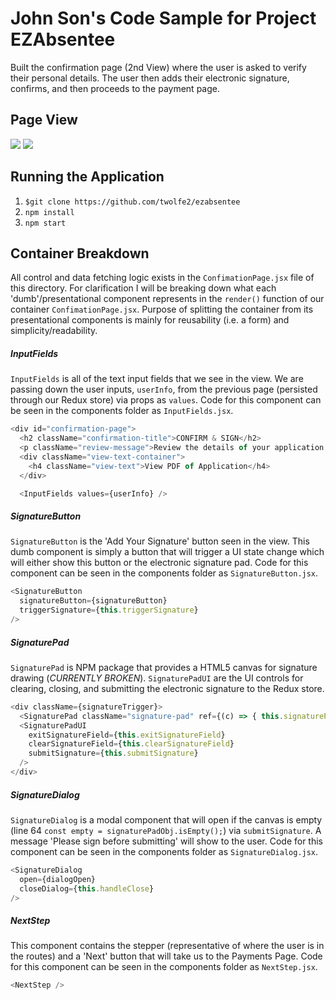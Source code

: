 # John Son's Code Sample for Project EZAbsentee
Built the confirmation page (2nd View) where the user is asked to verify their personal details.
The user then adds their electronic signature, confirms, and then proceeds to the payment page.

## Page View
<img src="http://i.imgur.com/StYDaYa.png" />
<img src="http://i.imgur.com/KhXDrvy.png" />

## Running the Application
1. `$git clone https://github.com/twolfe2/ezabsentee`
2. `npm install`
3. `npm start`

## Container Breakdown
All control and data fetching logic exists in the `ConfimationPage.jsx` file of this directory. For clarification I will be breaking down what each 'dumb'/presentational component represents in the `render()` function of our container `ConfimationPage.jsx`. Purpose of splitting the container from its presentational
components is mainly for reusability (i.e. a form) and simplicity/readability.

##### InputFields
`InputFields` is all of the text input fields that we see in the view. We are passing down
the user inputs, `userInfo`, from the previous page (persisted through our Redux store) via props as
`values`. Code for this component can be seen in the components folder as `InputFields.jsx`.
```javascript
<div id="confirmation-page">
  <h2 className="confirmation-title">CONFIRM & SIGN</h2>
  <p className="review-message">Review the details of your application, and sign below</p>
  <div className="view-text-container">
    <h4 className="view-text">View PDF of Application</h4>
  </div>

  <InputFields values={userInfo} />
```

##### SignatureButton
`SignatureButton` is the 'Add Your Signature' button seen in the view. This dumb component
is simply a button that will trigger a UI state change which will either show this button
or the electronic signature pad. Code for this component can be seen in the components folder as `SignatureButton.jsx`.
```javascript
<SignatureButton
  signatureButton={signatureButton}
  triggerSignature={this.triggerSignature}
/>
```

##### SignaturePad
`SignaturePad` is NPM package that provides a HTML5 canvas for signature drawing (*CURRENTLY BROKEN*). `SignaturePadUI` are the UI controls for clearing, closing, and submitting the electronic signature to the Redux store.

```javascript
<div className={signatureTrigger}>
  <SignaturePad className="signature-pad" ref={(c) => { this.signaturePad = c; }} />
  <SignaturePadUI
    exitSignatureField={this.exitSignatureField}
    clearSignatureField={this.clearSignatureField}
    submitSignature={this.submitSignature}
  />
</div>
```

##### SignatureDialog
`SignatureDialog` is a modal component that will open if the canvas is empty (line 64 `const empty = signaturePadObj.isEmpty();`) via `submitSignature`. A message 'Please sign before submitting' will show to the user. Code for this component can be seen in the components folder as `SignatureDialog.jsx`.
```javascript
<SignatureDialog
  open={dialogOpen}
  closeDialog={this.handleClose}
/>
```

##### NextStep
This component contains the stepper (representative of where the user is in the routes) and
a 'Next' button that will take us to the Payments Page. Code for this component can be seen in the components folder as `NextStep.jsx`.
```javascript
<NextStep />
```
